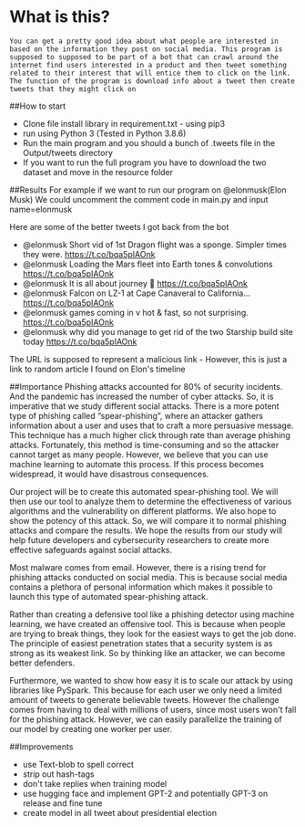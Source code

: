 # What is this? 
    You can get a pretty good idea about what people are interested in based on the information they post on social media. This program is supposed to supposed to be part of a bot that can crawl around the internet find users interested in a product and then tweet something related to their interest that will entice them to click on the link. The function of the program is download info about a tweet then create tweets that they might click on 

##How to start
- Clone file install library in requirement.txt - using pip3
- run using Python 3 (Tested in Python 3.8.6)
- Run the main program and you should a bunch of .tweets file in the Output/tweets directory
- If you want to run the full program you have to download the two dataset and move in the resource folder

##Results
For example if we want to run our program on @elonmusk(Elon Musk)
We could uncomment the comment code in main.py and input name=elonmusk

Here are some of the better tweets I got back from the bot
- @elonmusk Short vid of 1st Dragon flight was a sponge. Simpler times they were. https://t.co/bqa5pIAOnk
- @elonmusk Loading the Mars fleet into Earth tones & convolutions https://t.co/bqa5pIAOnk
- @elonmusk It is all about journey 🤔 https://t.co/bqa5pIAOnk
- @elonmusk Falcon on LZ-1 at Cape Canaveral to California... https://t.co/bqa5pIAOnk
- @elonmusk games coming in v hot & fast, so not surprising. https://t.co/bqa5pIAOnk
- @elonmusk why did you manage to get rid of the two Starship build site today https://t.co/bqa5pIAOnk

The URL is supposed to represent a malicious link - However, this is just a link to random article I found on Elon's timeline 


##Importance
Phishing attacks accounted for 80% of security incidents. And the pandemic has increased the number of cyber attacks. So, it is imperative that we study different social attacks. There is a more potent type of phishing called “spear-phishing”, where an attacker gathers information about a user and uses that to craft a more persuasive message. This technique has a much higher click through rate than average phishing attacks. Fortunately, this method is time-consuming and so the attacker cannot target as many people. However, we believe that you can use machine learning to automate this process. If this process becomes widespread, it would have disastrous consequences.

Our project will be to create this automated spear-phishing tool. We will then use our tool to analyze them to determine the effectiveness of various algorithms and the vulnerability on different platforms. We also hope to show the potency of this attack. So, we will compare it to normal phishing attacks and compare the results. We hope the results from our study will help future developers and cybersecurity researchers to create more effective safeguards against social attacks.

Most malware comes from email. However, there is a rising trend for phishing attacks conducted on social media. This is because social media contains a plethora of personal information which makes it possible to launch this type of automated spear-phishing attack.

Rather than creating a defensive tool like a phishing detector using machine learning, we have created an offensive tool. This is because when people are trying to break things, they look for the easiest ways to get the job done. The principle of easiest penetration states that a security system is as strong as its weakest link. So by thinking like an attacker, we can become better defenders.

Furthermore, we wanted to show how easy it is to scale our attack by using libraries like PySpark. This because for each user we only need a limited amount of tweets to generate believable tweets. However the challenge comes from having to deal with millions of users, since most users won't fall for the phishing attack. However, we can easily parallelize the training of our model by creating one worker per user. 

##Improvements
 - use Text-blob to spell correct
 - strip out hash-tags
 - don't take replies when training model
 - use hugging face and implement GPT-2 and potentially GPT-3 on release  and fine tune
 - create model in all tweet about presidential election 